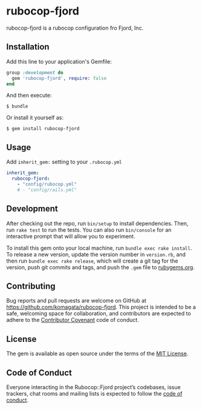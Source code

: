 # rubocop-fjord

rubocop-fjord is a rubocop configuration fro Fjord, Inc.

## Installation

Add this line to your application's Gemfile:

```ruby
group :development do
  gem 'rubocop-fjord', require: false
end
```

And then execute:

    $ bundle

Or install it yourself as:

    $ gem install rubocop-fjord

## Usage

Add `inherit_gem:` setting to your `.rubocop.yml`

```yml
inherit_gem:
  rubocop-fjord:
    - "config/rubocop.yml"
    # - "config/rails.yml"
```

## Development

After checking out the repo, run `bin/setup` to install dependencies. Then, run `rake test` to run the tests. You can also run `bin/console` for an interactive prompt that will allow you to experiment.

To install this gem onto your local machine, run `bundle exec rake install`. To release a new version, update the version number in `version.rb`, and then run `bundle exec rake release`, which will create a git tag for the version, push git commits and tags, and push the `.gem` file to [rubygems.org](https://rubygems.org).

## Contributing

Bug reports and pull requests are welcome on GitHub at https://github.com/komagata/rubocop-fjord. This project is intended to be a safe, welcoming space for collaboration, and contributors are expected to adhere to the [Contributor Covenant](http://contributor-covenant.org) code of conduct.

## License

The gem is available as open source under the terms of the [MIT License](https://opensource.org/licenses/MIT).

## Code of Conduct

Everyone interacting in the Rubocop::Fjord project’s codebases, issue trackers, chat rooms and mailing lists is expected to follow the [code of conduct](https://github.com/komagata/rubocop-fjord/blob/master/CODE_OF_CONDUCT.md).

